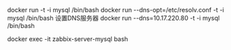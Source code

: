 docker run  -t -i mysql /bin/bash
docker run --dns-opt=/etc/resolv.conf -t -i mysql /bin/bash
设置DNS服务器
docker run --dns=10.17.220.80 -t -i mysql /bin/bash

docker exec -it zabbix-server-mysql bash

